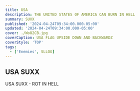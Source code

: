 ```yaml
---
title: USA
description: THE UNITED STATES OF AMERICA CAN BURN IN HELL
summary: SUXX
published: '2024-04-24T09:34:00.000-05:00'
updated: '2024-04-24T09:34:00.000-05:00'
cover: ./Wo82CB.jpg
coverCaption: USA FLAG UPSIDE DOWN AND BACKWARDZ
coverStyle: 'TOP'
tags:
  - ['Enemies', SLLOG]
---
```

<script lang="ts">
  import Youtube from '$lib/components/youtube.svelte'
  import Custom from '$custom/custom.svelte'
  const const_variable = 999;

  import Folder from '$lib/components/folder.svelte'

  let configFolder = [
    { name: 'QWER.config.js', icon: 'i-vscode-icons-file-type-typescript-official' },
    { name: 'site.ts', icon: 'i-bxs-file-js' }
  ]
</script>

## USA SUXX

USA SUXX - ROT IN HELL  

<Youtube id="DBjTChoXemw" />  

<Youtube id="yP6b4BeL6Zk" />  

<Youtube id="V9Wv4SCBiTE" />  
